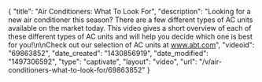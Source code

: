 {
    "title": "Air Conditioners: What To Look For",
    "description": "Looking for a new air conditioner this season? There are a few different types of AC units available on the market today. This video gives a short overview of each of these different types of AC units and will help you decide which one is best for you!\n\nCheck out our selection of AC units at www.abt.com",
    "videoid": "69863852",
    "date_created": "1430856919",
    "date_modified": "1497306592",
    "type": "captivate",
    "layout": "video",
    "url": "\/v\/air-conditioners-what-to-look-for\/69863852"
}
